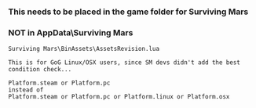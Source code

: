 ### This needs to be placed in the game folder for Surviving Mars
### NOT in AppData\Surviving Mars

```
Surviving Mars\BinAssets\AssetsRevision.lua

This is for GoG Linux/OSX users, since SM devs didn't add the best condition check...

Platform.steam or Platform.pc
instead of
Platform.steam or Platform.pc or Platform.linux or Platform.osx
```